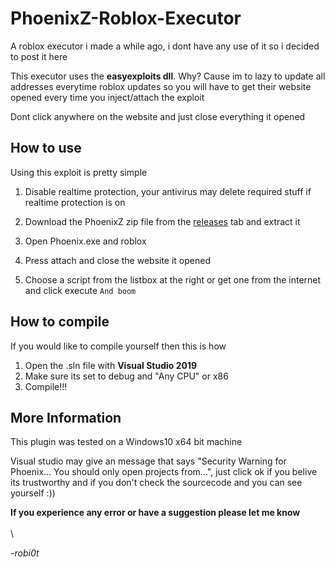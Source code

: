 # PhoenixZ-Roblox-Executor
A roblox executor i made a while ago, i dont have any use of it so i decided to post it here

This executor uses the **easyexploits dll**. Why?
Cause im to lazy to update all addresses everytime roblox updates so you will have to get their website opened every time you inject/attach the exploit
 
Dont click anywhere on the website and just close everything it opened

## How to use
Using this exploit is pretty simple
1. Disable realtime protection, your antivirus may delete required stuff if realtime protection is on
2. Download the PhoenixZ zip file from the [releases](https://github.com/robi0t/PhoenixZ-Roblox-Executor/releases/latest) tab and extract it

3. Open Phoenix.exe and roblox
4. Press attach and close the website it opened
5. Choose a script from the listbox at the right or get one from the internet and click execute `And boom`

## How to compile
If you would like to compile yourself then this is how
1. Open the .sln file with **Visual Studio 2019** 
2. Make sure its set to debug and "Any CPU" or x86
3. Compile!!!
  
## More Information  
This plugin was tested on a Windows10 x64 bit machine

Visual studio may give an message that says "Security Warning for Phoenix... You should only open projects from...", just click ok if you belive its trustworthy and if you don't check the sourcecode and you can see yourself :))

**If you experience any error or have a suggestion please let me know**
\
\
\
 
*-robi0t*
